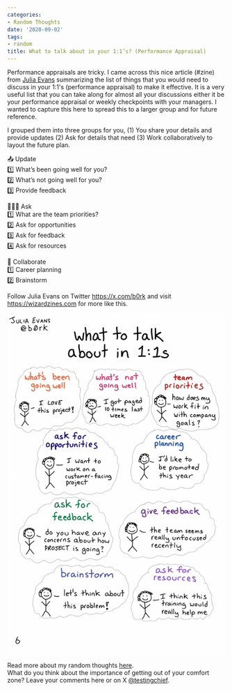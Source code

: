 ```yaml
---
categories:
- Random Thoughts
date: '2020-09-02'
tags:
- random
title: What to talk about in your 1:1’s? (Performance Appraisal)
---
```


Performance appraisals are tricky. I came across this nice article (#zine)
from [Julia Evans](https://x.com/b0rk) summarizing the list of things
that you would need to discuss in your 1:1's (performance appraisal) to make
it effective. It is a very useful list that you can take along for almost all
your discussions either it be your performance appraisal or weekly checkpoints
with your managers. I wanted to capture this here to spread this to a larger
group and for future reference.

I grouped them into three groups for you, (1) You share your details and
provide updates (2) Ask for details that need (3) Work collaboratively to
layout the future plan.

📤 Update  
1️⃣ What’s been going well for you?  
2️⃣ What’s not going well for you?  
3️⃣ Provide feedback

🙋🏼‍♂️ Ask  
1️⃣ What are the team priorities?  
2️⃣ Ask for opportunities  
3️⃣ Ask for feedback  
4️⃣ Ask for resources

🤝 Collaborate  
1️⃣ Career planning  
2️⃣ Brainstorm

Follow Julia Evans on Twitter <https://x.com/b0rk> and visit
<https://wizardzines.com> for more like this.

![Performance Appraisal - Things to Discuss](/assets/img/posts/1-1s-660x1024.png)

  
Read more about my random thoughts
[here](https://skthetester.github.io/).  
What do you think about the importance of getting out of your comfort zone?
Leave your comments here or on X
[@testingchief](https://x.com/testingchief).